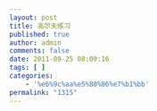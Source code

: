 ```yaml
---
layout: post
title: 高尔夫练习
published: true
author: admin
comments: false
date: 2011-09-25 08:09:16
tags: [ ]
categories:
    - '%e6%9c%aa%e5%88%86%e7%b1%bb'
permalink: "1315"
---
```

